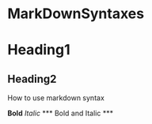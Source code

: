 
# MarkDownSyntaxes
# Heading1
## Heading2
How to use markdown syntax

**Bold**
*Italic*
*** Bold and Italic ***
